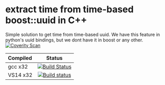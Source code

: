 # extract time from time-based boost::uuid in C++

Simple solution to get time from time-based uuid. We have this feature in python's uuid bindings, but we dont have it in boost or any other.
[![Coverity Scan](https://img.shields.io/coverity/scan/6647.svg?style=plastic)]()

| Compiled    |   Status |
| :------------ |:---------------:|
| gcc x32 | [![Build Status](https://travis-ci.org/azerg/time_from_uuid.svg?branch=master)](https://travis-ci.org/azerg/time_from_uuid) |
| VS14 x32 | [![Build status](https://ci.appveyor.com/api/projects/status/0bxpkv9hc6sqgj0o?svg=true)](https://ci.appveyor.com/project/azerg/time-from-uuid) |
